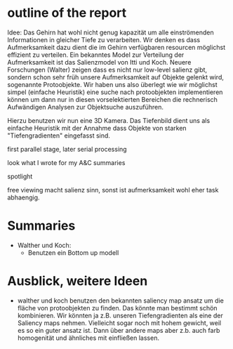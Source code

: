 

outline of the report
=====================

Idee: 
Das Gehirn hat wohl nicht genug kapazität um alle einströmenden Informationen in gleicher Tiefe zu verarbeiten. Wir denken es dass Aufmerksamkeit dazu dient die im Gehirn verfügbaren resourcen möglichst effizient zu verteilen. Ein bekanntes Model zur Verteilung der Aufmerksamkeit ist das Salienzmodel von Itti und Koch. Neuere Forschungen (Walter) zeigen dass es nicht nur low-level salienz gibt, sondern schon sehr früh unsere Aufmerksamkeit auf Objekte gelenkt wird, sogenannte Protoobjekte. Wir haben uns also überlegt wie wir möglichst simpel (einfache Heuristik) eine suche nach protoobjekten implementieren können um dann nur in diesen vorselektierten Bereichen die rechnerisch Aufwändigen Analysen zur Objektsuche auszuführen.

Hierzu benutzen wir nun eine 3D Kamera. Das Tiefenbild dient uns als einfache Heuristik mit der Annahme dass Objekte von starken "Tiefengradienten" eingefasst sind.

first parallel stage, later serial processing

look what I wrote for my A&C summaries

spotlight


free viewing macht salienz sinn, sonst ist aufmerksamkeit wohl eher task abhaengig.


Summaries
=========

* Walther und Koch: 
    * Benutzen ein Bottom up modell


Ausblick, weitere Ideen
=======================

* walther und koch benutzen den bekannten saliency map ansatz um die fläche von protoobjekten zu finden. Das könnte man bestimmt schön kombinieren. Wir könnten ja z.B. unseren Tiefengradienten als eine der Saliency maps nehmen. Vielleicht sogar noch mit hohem gewicht, weil es so ein guter ansatz ist. Dann über andere maps aber z.b. auch farb homogenität und ähnliches mit einfließen lassen. 